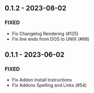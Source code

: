 ## 0.1.2 - 2023-08-02 
 
### FIXED 
- Fix Changelog Rendering (#125)
- Fix line ends from DOS to UNIX (#68)

## 0.1.1 - 2023-06-02 
 
### FIXED 
- Fix Addon Install Instructions
- Fix Addons Spelling and Links (#54)



